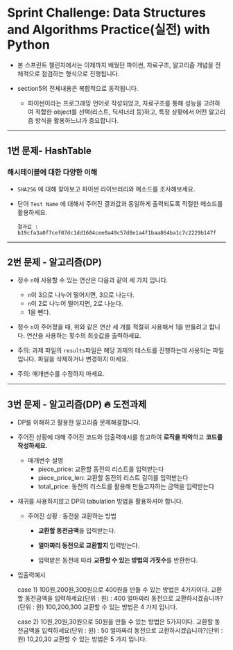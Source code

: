 # Sprint Challenge: Data Structures and Algorithms Practice(실전) with Python

- 본 스프린트 챌린지에서는 이제까지 배웠던 파이썬, 자료구조, 알고리즘 개념을 전체적으로 점검하는 형식으로 진행됩니다.

- section5의 전체내용은 복합적으로 동작됩니다.

  - 파이썬이라는 프로그래밍 언어로 작성되었고, 자료구조를 통해 성능을 고려하여 적합한 object를 선택(리스트, 딕셔너리 등)하고, 특정 상황에서 어떤 알고리즘 방식을 활용하느냐가 중요합니다.

---

## 1번 문제- HashTable

### 해시테이블에 대한 다양한 이해

- `SHA256` 에 대해 찾아보고 파이썬 라이브러리와 메소드를 조사해보세요.

- 단어 `Test Name` 에 대해서 주어진 결과값과 동일하게 출력되도록 적절한 메소드를 활용하세요.

  `결과값 : b19cfa3a0f7cef07dc1dd1604cee0a49c57d0e1a4f1baa864ba1c7c2229b147f`

---

## 2번 문제 - 알고리즘(DP)

- 정수 `n`에 사용할 수 있는 연산은 다음과 같이 세 가지 입니다.

  - `n`이 3으로 나누어 떨어지면, 3으로 나눈다.
  - `n`이 2로 나누어 떨어지면, 2로 나눈다.
  - 1을 뺀다.

- 정수 `n`이 주어졌을 때, 위와 같은 연산 세 개를 적절히 사용해서 1을 만들려고 합니다. 연산을 사용하는 횟수의 최솟값을 출력하세요.

- 주의: 과제 파일의 `results`파일은 해당 과제의 테스트를 진행하는데 사용되는 파일입니다. 파일을 삭제하거나 변경하지 마세요.

- 주의: 매개변수를 수정하지 마세요.

---

## 3번 문제 - 알고리즘(DP) 🔥 도전과제

- DP를 이해하고 활용한 알고리즘 문제해결합니다.

- 주어진 상황에 대해 주어진 코드와 입출력예시를 참고하여 **로직을 파악**하고 **코드를 작성하세요.**
  - 매개변수 설명
    - piece_price: 교환할 동전의 리스트를 입력받는다
    - piece_price_len: 교환할 동전의 리스트 길이를 입력받는다
    - total_price: 동전의 리스트를 활용해 만들고자하는 금액을 입력받는다

- 재귀를 사용하지않고 DP의 tabulation 방법을 활용하셔야 합니다.

  - 주어진 상황 : 동전을 교환하는 방법

    - **교환할 동전금액**을 입력받는다.

    - **얼마짜리 동전으로 교환할지** 입력받는다.

    - 입력받은 동전에 따라 **교환할 수 있는 방법의 가짓수**를 반환한다.

- 입출력예시

    case 1) 100원,200원,300원으로 400원을 만들 수 있는 방법은 4가지이다.
    교환할 동전금액을 입력하세요(단위 : 원) : 400
    얼마짜리 동전으로 교환하시겠습니까?(단위 : 원) 100,200,300
    교환할 수 있는 방법은 4 가지 입니다.

    case 2) 10원,20원,30원으로 50원을 만들 수 있는 방법은 5가지이다.
    교환할 동전금액을 입력하세요(단위 : 원) : 50
    얼마짜리 동전으로 교환하시겠습니까?(단위 : 원) 10,20,30
    교환할 수 있는 방법은 5 가지 입니다.
